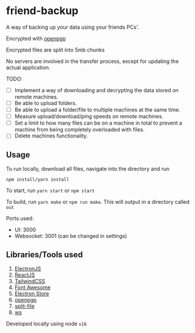 # friend-backup

A way of backing up your data using your friends PCs'.

Encrypted with [openpgp](https://www.npmjs.com/package/openpgp)

Encrypted files are split into 5mb chunks

No servers are involved in the transfer process, except for updating the actual application.

TODO:

- [ ] Implement a way of downloading and decrypting the data stored on remote machines.
- [ ] Be able to upload folders.
- [ ] Be able to upload a folder/file to multiple machines at the same time.
- [ ] Measure upload/download/ping speeds on remote machines.
- [ ] Set a limit to how many files can be on a machine in total to prevent a machine from being completely overloaded with files.
- [ ] Delete machines functionality.

## Usage

To run locally, download all files, navigate into the directory and run

```
npm install/yarn install
```

To start, run `yarn start` or `npm start`

To build, run `yarn make` or `npm run make`. This will output in a directory called `out`

Ports used:

- UI: 3000
- Websocket: 3001 (can be changed in settings)

## Libraries/Tools used

1. [ElectronJS](https://www.electronjs.org)
2. [ReactJS](https://reactjs.org)
3. [TailwindCSS](https://tailwindcss.com)
4. [Font Awesome](https://fontawesome.com)
5. [Electron Store](https://github.com/sindresorhus/electron-store)
6. [openpgp](https://www.npmjs.com/package/openpgp)
7. [split-file](https://www.npmjs.com/package/split-file)
8. [ws](https://www.npmjs.com/package/ws)

Developed locally using node `v16`

